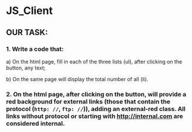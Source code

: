 # JS_Client

## OUR TASK:

### 1. Write a code that:

a) On the html page, fill in each of the three lists (ul), after clicking on the button, any text;

b) On the same page will display the total number of all (li).

### 2. On the html page, after clicking on the button, will provide a red background for external links (those that contain the protocol (`http: //`, `ftp: //`)), adding an external-red class. All links without protocol or starting with http://internal.com are considered internal.
